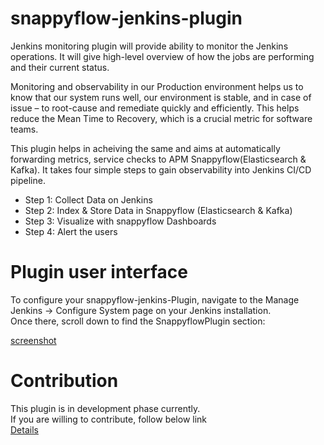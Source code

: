 # snappyflow-jenkins-plugin
Jenkins monitoring plugin will provide ability to monitor the Jenkins operations.
It will give high-level overview of how the jobs are performing and their current status.

Monitoring and observability in our Production environment helps us to know that our system runs well, our environment is stable, and in case of issue – to root-cause and remediate quickly and efficiently.
This helps reduce the Mean Time to Recovery, which is a crucial metric for software teams.

This plugin helps in acheiving the same and aims at automatically forwarding metrics, service checks to APM Snappyflow(Elasticsearch & Kafka).
It takes four simple steps to gain observability into Jenkins CI/CD pipeline.

- Step 1: Collect Data on Jenkins 
- Step 2: Index & Store Data in Snappyflow (Elasticsearch & Kafka)
- Step 3: Visualize with snappyflow Dashboards
- Step 4: Alert the users

# Plugin user interface
To configure your snappyflow-jenkins-Plugin, navigate to the Manage Jenkins -> Configure System page on your Jenkins installation.  
Once there, scroll down to find the SnappyflowPlugin section:

[screenshot](https://github.com/snappyflow/snappyflow-jenkins-plugin/issues/13)

# Contribution
This plugin is in development phase currently.  
If you are willing to contribute, follow below link  
[Details](https://github.com/snappyflow/snappyflow-jenkins-plugin/blob/releasev1_dev/Contribution.md)

